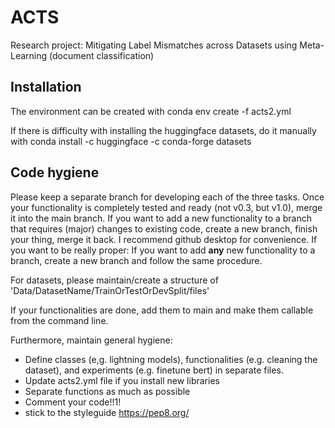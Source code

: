 # ACTS
Research project: Mitigating Label Mismatches across Datasets using Meta-Learning (document classification)

## Installation
The environment can be created with conda env create -f acts2.yml

If there is difficulty with installing the huggingface datasets, do it manually with conda install -c huggingface -c conda-forge datasets

## Code hygiene
Please keep a separate branch for developing each of the three tasks. Once your functionality is completely tested and ready (not v0.3, but v1.0), merge it into the main branch. If you want to add a new functionality to a branch that requires (major) changes to existing code, create a new branch, finish your thing, merge it back.
I recommend github desktop for convenience.
If you want to be really proper: If you want to add **any** new functionality to a branch, create a new branch and follow the same procedure.

For datasets, please maintain/create a structure of 
'Data/DatasetName/TrainOrTestOrDevSplit/files'

If your functionalities are done, add them to main and make them callable from the command line.

Furthermore, maintain general hygiene:
- Define classes (e,g. lightning models), functionalities (e.g. cleaning the dataset), and experiments (e.g. finetune bert) in separate files.
- Update acts2.yml file if you install new libraries
- Separate functions as much as possible
- Comment your code!!1!
- stick to the styleguide https://pep8.org/
